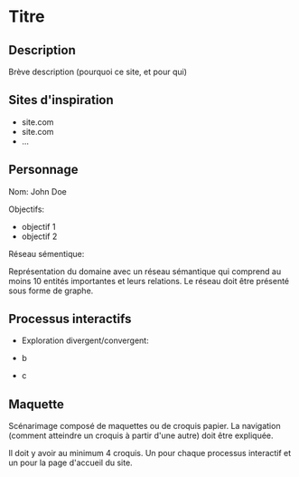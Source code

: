 # Titre

## Description

Brève description (pourquoi ce site, et pour qui)

## Sites d'inspiration

- site.com
- site.com
- ...

## Personnage

Nom: John Doe

Objectifs:
- objectif 1
- objectif 2

Réseau sémentique:

Représentation du domaine avec un réseau sémantique qui comprend au moins 10
entités importantes et leurs relations. Le réseau doit être présenté sous forme de
graphe.

## Processus interactifs

- Exploration divergent/convergent:

- b

- c

## Maquette

Scénarimage composé de maquettes ou de croquis papier. La navigation (comment
atteindre un croquis à partir d'une autre) doit être expliquée.

Il doit y avoir au minimum 4 croquis. Un pour chaque processus interactif et un pour
la page d'accueil du site.


